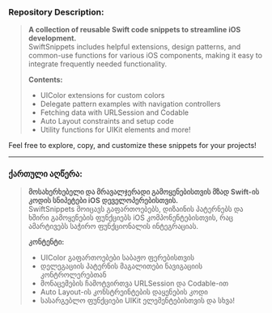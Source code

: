 
### Repository Description:
> **A collection of reusable Swift code snippets to streamline iOS development.**  
> SwiftSnippets includes helpful extensions, design patterns, and common-use functions for various iOS components, making it easy to integrate frequently needed functionality.  
> 
> **Contents:**
> - UIColor extensions for custom colors
> - Delegate pattern examples with navigation controllers
> - Fetching data with URLSession and Codable
> - Auto Layout constraints and setup code
> - Utility functions for UIKit elements and more!

Feel free to explore, copy, and customize these snippets for your projects!

---

### ქართული აღწერა:
> **მოსახერხებელი და მრავალჯერადი გამოყენებისთვის მზად Swift-ის კოდის სნიპეტები iOS დეველოპერებისთვის.**  
> SwiftSnippets მოიცავს გაფართოებებს, დიზაინის პატერნებს და ხშირი გამოყენების ფუნქციებს iOS კომპონენტებისთვის, რაც ამარტივებს საჭირო ფუნქციონალის ინტეგრაციას.
> 
> **კონტენტი:**
> - UIColor გაფართოებები საბაჟო ფერებისთვის
> - დელეგაციის პატერნის მაგალითები ნავიგაციის კონტროლერებთან
> - მონაცემების ჩამოტვირთვა URLSession და Codable-ით
> - Auto Layout-ის კონსტრეინტების დაყენების კოდი
> - სასარგებლო ფუნქციები UIKit ელემენტებისთვის და სხვა!

